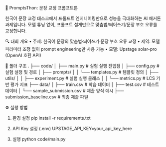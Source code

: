 📝 PromptsThon: 문장 교정 프롬프트톤

한국어 문장 교정 태스크에서 프롬프트 엔지니어링만으로 성능을 극대화하는 AI 해커톤 과제입니다.
모델 튜닝 없이, 프롬프트 설계만으로 맞춤법/띄어쓰기/문장 부호 오류를 교정합니다.

🔍 대회 개요
	•	주제: 한국어 문장의 맞춤법·띄어쓰기·문장 부호 오류 교정
	•	제약: 모델 파라미터 조정 없이 prompt engineering만 사용 가능
	•	모델: Upstage solar-pro (OpenAI 호환 API)

📂 폴더 구조
.
├── code/
│   ├── main.py                 # 실험 실행 진입점
│   ├── config.py              # 실험 설정 및 경로
│   ├── prompts/
│   │   └── templates.py       # 템플릿 정의
│   ├── utils/
│   │   ├── experiment.py      # 실험 실행 클래스
│   │   └── metrics.py         # LCS 기반 평가 지표
├── data/
│   ├── train.csv              # 학습 데이터
│   ├── test.csv               # 테스트 데이터
│   └── sample_submission.csv  # 제출 양식 예시
├── submission_baseline.csv    # 최종 제출 파일

⚙️ 실행 방법
1. 환경 설정
pip install -r requirements.txt

2. API Key 설정 (.env)
UPSTAGE_API_KEY=your_api_key_here

3. 실행
python code/main.py
